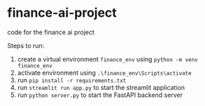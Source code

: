 # finance-ai-project
code for the finance ai project

Steps to run:
1. create a virtual environment `finance_env` using `python -m venv finance_env`
2. activate environment using `.\finance_env\Scripts\activate`
3. run `pip install -r requirements.txt`
4. run `streamlit run app.py` to start the streamlit application
5. run `python server.py` to start the FastAPI backend server